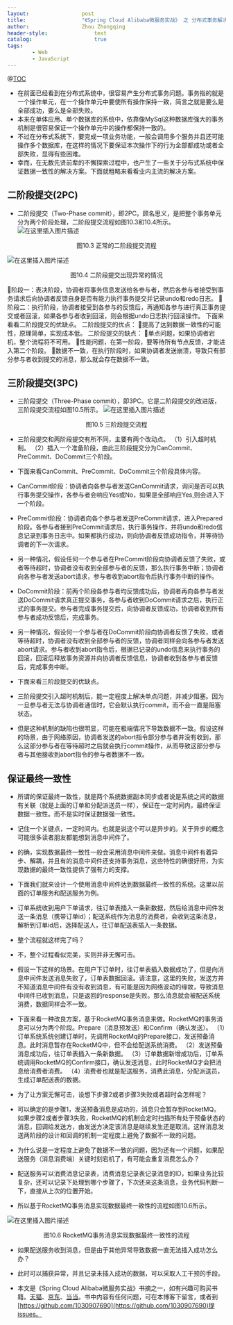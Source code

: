 ```yaml
---
layout:					post
title:					"《Spring Cloud Alibaba微服务实战》 之 分布式事务解决方案概览"
author:					Zhou Zhongqing
header-style:				text
catalog:					true
tags:
		- Web
		- JavaScript
---
```

@[TOC](目录)
- 在前面已经看到在分布式系统中，很容易产生分布式事务问题。事务指的就是一个操作单元，在一个操作单元中要使所有操作保持一致，简言之就是要么是全部成功，要么是全部失败。
- 本来在单体应用、单个数据库的系统中，依靠像MySql这种数据库强大的事务机制是很容易保证一个操作单元中的操作都保持一致的。
- 不过在分布式系统下，要完成一项业务功能，一般会调用多个服务并且还可能操作多个数据库，在这样的情况下要保证本次操作下的行为全部都成功或者全部失败，显得有些困难。
- 幸而，在无数先贤前辈的不懈探索过程中，也产生了一些关于分布式系统中保证数据一致性的解决方案。下面就粗略来看看业内主流的解决方案。
## 二阶段提交(2PC)

- 二阶段提交（Two-Phase commit），即2PC。顾名思义，是把整个事务单元分为两个阶段处理，二阶段提交流程如图10.3和10.4所示。
![在这里插入图片描述](https://i-blog.csdnimg.cn/blog_migrate/86767a6ba3e1e8b91e8801ebd0e556a1.png#pic_center)

<center>图10.3  正常的二阶段提交流程
</center>

![在这里插入图片描述](https://i-blog.csdnimg.cn/blog_migrate/61ca40f3cfb6a0a4aa3788ba8cf3b653.png#pic_center)


<center>图10.4  二阶段提交出现异常的情况
</center>


阶段一：表决阶段，协调者将事务信息发送给各参与者，然后各参与者接受到事务请求后向协调者反馈自身是否有能力执行事务提交并记录undo和redo日志。
阶段二：执行阶段，协调者接受到各参与的反馈后，再通知各参与进行真正事务提交或者回滚，如果各参与者收到回滚，则会根据undo日志执行回滚操作。
下面来看看二阶段提交的优缺点。
二阶段提交的优点：
提高了达到数据一致性的可能性，原理简单，实现成本低。
二阶段提交的缺点：
单点问题，如果协调者宕机，整个流程将不可用。
性能问题，在第一阶段，要等待所有节点反馈，才能进入第二个阶段。
数据不一致，在执行阶段时，如果协调者发送崩溃，导致只有部分参与者收到提交的消息，那么就会存在数据不一致。
## 三阶段提交(3PC)

- 三阶段提交（Three-Phase commit），即3PC。它是二阶段提交的改进版，三阶段提交流程如图10.5所示。
![在这里插入图片描述](https://i-blog.csdnimg.cn/blog_migrate/3d641a419ae0e5a38f58824b0317c51d.png#pic_center)
<center>图10.5  三阶段提交流程</center>

- 三阶段提交和两阶段提交有所不同，主要有两个改动点。
（1）引入超时机制。
（2）插入一个准备阶段，由此三阶段提交分为CanCommit、PreCommit、DoCommit三个阶段。

- 下面来看CanCommit、PreCommit、DoCommit三个阶段具体内容。
- CanCommit阶段：协调者向各参与者发送CanCommit请求，询问是否可以执行事务提交操作，各参与者会响应Yes或No，如果是全部响应Yes,则会进入下一个阶段。
- PreCommit阶段：协调者向各个参与者发送PreCommit请求，进入Prepared阶段。各参与者接到PreCommit请求后，执行事务操作，并将undo和redo信息记录到事务日志中。如果都执行成功，则向协调者反馈成功指令，并等待协调者的下一次请求。
- 另一种情况，假设任何一个参与者在PreCommit阶段向协调者反馈了失败，或者等待超时，协调者没有收到全部参与者的反馈，那么执行事务中断；协调者向各参与者发送abort请求，参与者收到abort指令后执行事务中断的操作。

- DoCommit阶段：前两个阶段各参与者均反馈成功后，协调者再向各参与者发送DoCommit请求真正提交事务，各参与者收到DoCommit请求之后，执行正式的事务提交。参与者完成事务提交后，向协调者反馈成功，协调者收到所有参与者成功反馈后，完成事务。
- 另一种情况，假设何一个参与者在DoCommit阶段向协调者反馈了失败，或者等待超时，协调者没有收到全部参与者的反馈，协调者同样会向各参与者发送abort请求。参与者收到abort指令后，根据已记录的undo信息来执行事务的回滚，回滚后释放事务资源并向协调者反馈信息，协调者收到各参与者反馈后，完成事务中断。
- 下面来看三阶段提交的优缺点。
- 三阶段提交引入超时机制后，能一定程度上解决单点问题，并减少阻塞。因为一旦参与者无法与协调者通信时，它会默认执行commit，而不会一直是阻塞状态。
- 但是这种机制的缺陷也很明显，可能在极端情况下导致数据不一致。假设这样的场景，由于网络原因，协调者发送的abort指令部分参与者并没有收到，那么这部分参与者在等待超时之后就会执行commit操作，从而导致这部分参与者与其他接收到abort指令的参与者数据不一致。

## 保证最终一致性
- 所谓的保证最终一致性，就是两个系统数据副本同步或者说是系统之间的数据有关联（就是上面的订单和分配派送员一样），保证在一定时间内，最终保证数据一致性。而不是实时保证数据强一致性。

- 记住一个关键点，一定时间内。也就是说这个可以是异步的。关于异步的概念可能很多读者朋友都能想到消息中间件了。
- 的确，实现数据最终一致性一般会采用消息中间件来做。消息中间件有着异步、解耦，并且有的消息中间件还支持事务消息，这些特性的确很好用，为实现数据的最终一致性提供了强有力的支撑。
- 下面我们就来设计一个使用消息中间件达到数据最终一致性的系统。这里以前面的订单服务和配送服务为例。
- 订单系统收到用户下单请求，往订单表插入一条新数据，然后给消息中间件发送一条消息（携带订单id）；配送系统作为消息的消费者，会收到这条消息，解析到订单id后，选择配送人，往订单配送表插入一条数据。
- 整个流程就这样完了吗？
- 不，整个过程看似完美，实则并非无懈可击。
- 假设一下这样的场景。在用户下订单时，往订单表插入数据成功了，但是向消息中间件发送消息失败了，订单表数据回滚。请注意，这里的失败，发送方并不知道消息中间件有没有收到消息，有可能是因为网络波动的缘故，导致消息中间件已收到消息，只是返回的response是失败。那么消息就会被配送系统消费，数据同样会不一致。
- 下面来看一种改良方案，基于RocketMQ事务消息来做。RocketMQ的事务消息可以分为两个阶段。Prepare（消息预发送）和Confirm（确认发送）。
（1）订单系统系统创建订单时，先调用RocketMq的Prepare接口，发送预备消息。此时消息暂存在RocketMQ中，但不会给配送系统消费。
（2）发送预备消息成功后，往订单表插入一条新数据。
（3）订单数据新增成功后，订单系统调用RocketMQ的Confirm接口，确认发送消息，此时RocketMQ才会把消息给消费者消费。
（4）消费者也就是配送服务，消费此消息，分配派送员，生成订单配送表的数据。
- 为了让方案无懈可击，设想下步骤2或者步骤3失败或者超时会怎样呢？
- 可以确定的是步骤1，发送预备消息是成功的，消息只会暂存到RocketMQ。如果步骤2或者步骤3失败，RocketMQ的机制会定时扫描所有处于预备状态的消息，回调给发送方，由发送方决定该消息是继续发生还是取消。这样消息发送两阶段的设计和回调的机制一定程度上避免了数据不一致的问题。
- 为什么说是一定程度上避免了数据不一致的问题，因为还有一个问题，如果配送服务（消息消费端）关键时刻宕机了，有可能会重复消费怎么办？
- 配送服务可以消费消息记录表，消费消息记录表记录消息的ID，如果业务比较复杂，还可以记录下处理到哪个步骤了，下次还来这条消息，业务代码判断一下，直接从上次的位置开始。

- 所以基于RocketMQ事务消息实现数据最终一致性的流程如图10.6所示。

![在这里插入图片描述](https://i-blog.csdnimg.cn/blog_migrate/70c86146d8b2688e932e9d2397c4a53e.png#pic_center)
<center>图10.6  RocketMQ事务消息实现数据最终一致性的流程</center>

- 如果配送服务收到消息，但是由于其他异常导致数据一直无法插入成功怎么办？
- 此时可以捕获异常，并且记录未插入成功的数据，可以采取人工干预的手段。

- 本文是《Spring Cloud Alibaba微服务实战》书摘之一，如有兴趣可购买书籍。[天猫](https://detail.tmall.com/item.htm?spm=a230r.1.14.40.4d013ed4NkvyPZ&id=650584628890&ns=1&abbucket=3)、[京东](https://item.jd.com/13365970.html)、[当当](http://product.dangdang.com/29275400.html)。书中内容有任何问题，可在本博客下留言，或者到[https://github.com/1030907690](https://github.com/1030907690)提issues。